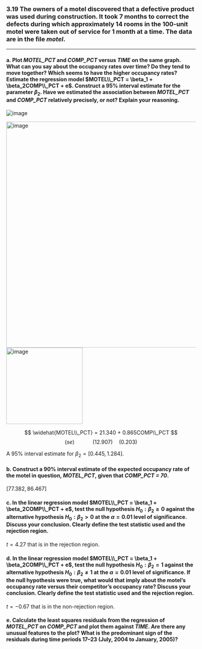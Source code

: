 ### 3.19 The owners of a motel discovered that a defective product was used during construction. It took 7 months to correct the defects during which approximately 14 rooms in the 100-unit motel were taken out of service for 1 month at a time. The data are in the file *motel*.
---
#### a. Plot *MOTEL_PCT* and *COMP_PCT* versus *TIME* on the same graph. What can you say about the occupancy rates over time? Do they tend to move together? Which seems to have the higher occupancy rates? Estimate the regression model $MOTEL\\_PCT = \beta_1 + \beta_2COMP\\_PCT + e$. Construct a 95% interval estimate for the parameter $\beta_2$. Have we estimated the association between *MOTEL_PCT* and *COMP_PCT* relatively precisely, or not? Explain your reasoning.

![image](https://github.com/user-attachments/assets/f1f1740b-95d0-4ce2-9beb-92f01a4a14b8)

<img width="600" alt="image" src="https://github.com/user-attachments/assets/a813c6ae-f0ec-42c1-9cad-dbbd3c4a2a7e" />
<img width="203" alt="image" src="https://github.com/user-attachments/assets/77260a52-220d-4651-8f75-d0aad385b117" />

$$
\widehat{MOTEL\\_PCT} = 21.340 + 0.865COMP\\_PCT
$$
$$
(se) \qquad \quad (12.907) \quad (0.203)
$$

A 95%  interval estimate for $\beta_2 =  [0.445, 1.284]$.

#### b. Construct a 90% interval estimate of the expected occupancy rate of the motel in question, *MOTEL_PCT*, given that *COMP_PCT = 70*.

$[77.382, 86.467]$

#### c. In the linear regression model $MOTEL\\_PCT = \beta_1 + \beta_2COMP\\_PCT + e$, test the null hypothesis $H_0 : \beta_2 \geq 0$ against the alternative hypothesis $H_0 : \beta_2 > 0$ at the $\alpha = 0.01$ level of significance. Discuss your conclusion. Clearly define the test statistic used and the rejection region.

$t = 4.27$ that is in the rejection region.

#### d. In the linear regression model $MOTEL\\_PCT = \beta_1 + \beta_2COMP\\_PCT + e$, test the null hypothesis $H_0: \beta_2 = 1$ against the alternative hypothesis $H_0: \beta_2 \neq 1$ at the $\alpha = 0.01$ level of significance. If the null hypothesis were true, what would that imply about the motel’s occupancy rate versus their competitor’s occupancy rate? Discuss your conclusion. Clearly define the test statistic used and the rejection region.

$t = -0.67$ that is in the non-rejection region.

#### e. Calculate the least squares residuals from the regression of *MOTEL_PCT* on *COMP_PCT* and plot them against *TIME*. Are there any unusual features to the plot? What is the predominant sign of the residuals during time periods 17–23 (July, 2004 to January, 2005)?

